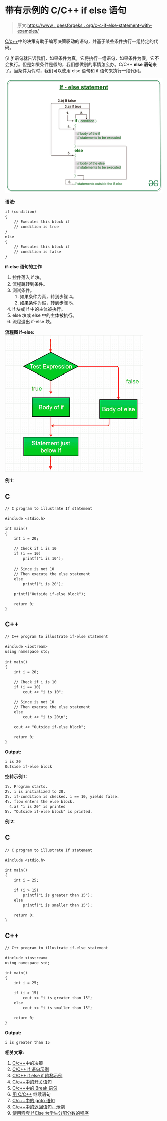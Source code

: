 # 带有示例的 C/C++ if else 语句

> 原文:[https://www . geesforgeks . org/c-c-if-else-statement-with-examples/](https://www.geeksforgeeks.org/c-c-if-else-statement-with-examples/)

[C/c++](https://www.geeksforgeeks.org/decision-making-c-c-else-nested-else/)中的决策有助于编写决策驱动的语句，并基于某些条件执行一组特定的代码。

仅 *if* 语句就告诉我们，如果条件为真，它将执行一组语句，如果条件为假，它不会执行。但是如果条件是假的，我们想做别的事情怎么办。C/C++ **else 语句**来了。当条件为假时，我们可以使用 else 语句和 if 语句来执行一段代码。

[![](img/5af6241998cbfa7102fa28b15fc0947b.png)](https://media.geeksforgeeks.org/wp-content/uploads/20191118180512/If-else-statement-GeeksforGeeks1.jpg)

**语法:**

```
if (condition)
{
    // Executes this block if
    // condition is true
}
else
{
    // Executes this block if
    // condition is false
}
```

**if-else 语句的工作**

1.  控件落入 if 块。
2.  流程跳转到条件。
3.  测试条件。
    1.  如果条件为真，转到步骤 4。
    2.  如果条件为假，转到步骤 5。
4.  if 块或 if 中的主体被执行。
5.  else 块或 else 中的主体被执行。
6.  流程退出 if-else 块。

**流程图 if-else:**
[![](img/b51fdb7292085ff22606a62cd69329ca.png)](https://media.geeksforgeeks.org/wp-content/uploads/20191119183412/C-Cpp-if-else.png)

**例 1:**

## C

```
// C program to illustrate If statement

#include <stdio.h>

int main()
{
    int i = 20;

    // Check if i is 10
    if (i == 10)
        printf("i is 10");

    // Since is not 10
    // Then execute the else statement
    else
        printf("i is 20");

    printf("Outside if-else block");

    return 0;
}
```

## C++

```
// C++ program to illustrate if-else statement

#include <iostream>
using namespace std;

int main()
{
    int i = 20;

    // Check if i is 10
    if (i == 10)
        cout << "i is 10";

    // Since is not 10
    // Then execute the else statement
    else
        cout << "i is 20\n";

    cout << "Outside if-else block";

    return 0;
}
```

**Output:**

```
i is 20
Outside if-else block

```

**空转示例 1:**

```
1\. Program starts.
2\. i is initialized to 20.
3\. if-condition is checked. i == 10, yields false.
4\. flow enters the else block.
  4.a) "i is 20" is printed
5\. "Outside if-else block" is printed.
```

**例 2:**

## C

```
// C program to illustrate If statement

#include <stdio.h>

int main()
{
    int i = 25;

    if (i > 15)
        printf("i is greater than 15");
    else
        printf("i is smaller than 15");

    return 0;
}
```

## C++

```
// C++ program to illustrate if-else statement

#include <iostream>
using namespace std;

int main()
{
    int i = 25;

    if (i > 15)
        cout << "i is greater than 15";
    else
        cout << "i is smaller than 15";

    return 0;
}
```

**Output:**

```
i is greater than 15

```

**相关文章:**

1.  [C/c++](https://www.geeksforgeeks.org/decision-making-c-c-else-nested-else/)中的决策
2.  [C/C++ if 语句示例](https://www.geeksforgeeks.org/c-c-if-statement-with-examples/)
3.  [C/C++ if else if 阶梯示例](https://www.geeksforgeeks.org/c-c-if-else-if-ladder-with-examples/)
4.  [C/c++中的开关语句](https://www.geeksforgeeks.org/switch-statement-cc/)
5.  [C/c++中的 Break 语句](https://www.geeksforgeeks.org/break-statement-cc/)
6.  [用 C/C++](https://www.geeksforgeeks.org/continue-statement-cpp/) 继续语句
7.  [C/c++中的 goto 语句](https://www.geeksforgeeks.org/goto-statement-in-c-cpp/)
8.  [C/c++中的返回语句，示例](https://www.geeksforgeeks.org/return-statement-in-c-cpp-with-examples/)
9.  [使用嵌套 If Else 为学生分配分数的程序](https://www.geeksforgeeks.org/program-to-assign-grades-to-a-student-using-nested-if-else/)